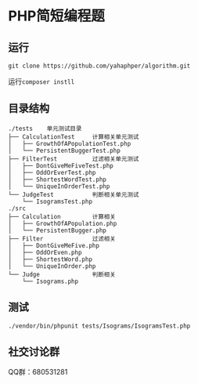 # PHP简短编程题

## 运行

`git clone https://github.com/yahaphper/algorithm.git`

运行`composer instll`

## 目录结构

```
./tests    单元测试目录
├── CalculationTest		计算相关单元测试
│   ├── GrowthOfAPopulationTest.php
│   └── PersistentBuggerTest.php
├── FilterTest			过滤相关单元测试
│   ├── DontGiveMeFiveTest.php
│   ├── OddOrEverTest.php
│   ├── ShortestWordTest.php
│   └── UniqueInOrderTest.php
└── JudgeTest			判断相关单元测试
    └── IsogramsTest.php
./src
├── Calculation			计算相关
│   ├── GrowthOfAPopulation.php
│   └── PersistentBugger.php
├── Filter				过滤相关
│   ├── DontGiveMeFive.php
│   ├── OddOrEven.php
│   ├── ShortestWord.php
│   └── UniqueInOrder.php
└── Judge				判断相关
    └── Isograms.php
```

## 测试

`./vendor/bin/phpunit tests/Isograms/IsogramsTest.php`

## 社交讨论群

QQ群：680531281
